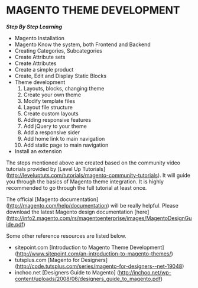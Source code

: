 # MAGENTO THEME DEVELOPMENT
***Step By Step Learning*** 

*   Magento Installation
*   Magento Know the system, both Frontend and Backend
*   Creating Categories, Subcategories
*   Create Attribute sets
*   Create Attributes
*   Create a simple product
*   Create, Edit and Display Static Blocks
*   Theme development
    1.  Layouts, blocks, changing theme
    2.  Create your own theme
    3.  Modify template files
    4.  Layout file structure
    5.  Create custom layouts
    6.  Adding responsive features
    7.  Add jQuery to your theme
    8.  Add a responsive sider
    9.  Add home link to main navigation
    10. Add static page to main navigation
*   Install an extension

The steps mentioned above are created based on the community video tutorials provided by [Level Up Tutorials] (http://leveluptuts.com/tutorials/magento-community-tutorials). It will guide you through the basics of Magento theme integration. It is highly recommended to go through the full tutorial at least once.  

The official [Magento documentation] (http://magento.com/help/documentation) will be really helpful. Please download the latest Magento design documentation [here] (http://info2.magento.com/rs/magentoenterprise/images/MagentoDesignGuide.pdf)

Some other reference resources are listed below.

 * sitepoint.com [Introduction to Magento Theme Development] (http://www.sitepoint.com/an-introduction-to-magento-themes/) 
 * tutsplus.com [Magento for Designers] (http://code.tutsplus.com/series/magento-for-designers--net-19048) 
 * inchoo.net [Designers Guide to Magento] (http://inchoo.net/wp-content/uploads/2008/06/designers_guide_to_magento.pdf) 
